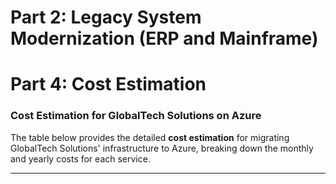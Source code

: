 




# Part 2: Legacy System Modernization (ERP and Mainframe)

# Part 4: Cost Estimation

### **Cost Estimation for GlobalTech Solutions on Azure**  

The table below provides the detailed **cost estimation** for migrating GlobalTech Solutions' infrastructure to Azure, breaking down the monthly and yearly costs for each service.

---